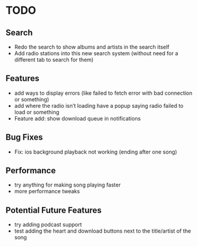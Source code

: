 # TODO

## Search
- Redo the search to show albums and artists in the search itself
- Add radio stations into this new search system (without need for a different tab to search for them)

## Features
- add ways to display errors (like failed to fetch error with bad connection or something)
- add where the radio isn’t loading have a popup saying radio failed to load or something
- Feature add: show download queue in notifications

## Bug Fixes
- Fix: ios background playback not working (ending after one song)

## Performance
- try anything for making song playing faster
- more performance tweaks

## Potential Future Features
- try adding podcast support
- test adding the heart and download buttons next to the title/artist of the song